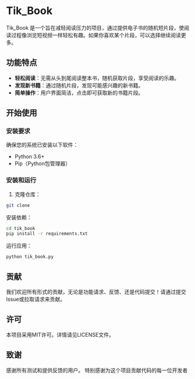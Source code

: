 # Tik_Book

Tik_Book 是一个旨在减轻阅读压力的项目，通过提供电子书的随机短片段，使阅读过程像浏览短视频一样轻松有趣。如果你喜欢某个片段，可以选择继续阅读更多。

## 功能特点

- **轻松阅读**：无需从头到尾阅读整本书，随机获取片段，享受阅读的乐趣。
- **发现新书籍**：通过随机片段，发现可能感兴趣的新书籍。
- **简单操作**：用户界面简洁，点击即可获取新的书籍片段。

## 开始使用

### 安装要求

确保您的系统已安装以下软件：

- Python 3.6+
- Pip（Python包管理器）

### 安装和运行

1. 克隆仓库：

```bash
git clone 
```
安装依赖：
```bash
cd tik_book
pip install -r requirements.txt
```

运行应用：

```bash 
python tik_book.py
```
## 贡献
我们欢迎所有形式的贡献，无论是功能请求、反馈、还是代码提交！请通过提交Issue或拉取请求来贡献。

## 许可
本项目采用MIT许可。详情请见LICENSE文件。

## 致谢
感谢所有测试和提供反馈的用户。
特别感谢为这个项目贡献代码的每一位开发者

